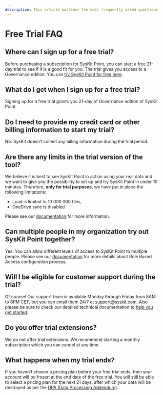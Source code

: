 ```yaml
---
description: This article outlines the most frequently asked questions about the SysKit Point free trial.
---
```


# Free Trial FAQ

## Where can I sign up for a free trial?

Before purchasing a subscription for SysKit Point, you can start a free 21-day trial to see if it is a good fit for you. The trial gives you access to a Governance edition. You can [try SysKit Point for free here](https://subscriptions.syskit.com/).

## What do I get when I sign up for a free trial?

Signing up for a free trial grants you 21-day of Governance edition of SysKit Point.

## Do I need to provide my credit card or other billing information to start my trial?

No. SysKit doesn’t collect any billing information during the trial period.

## Are there any limits in the trial version of the tool?

We believe it is best to see SysKit Point in action using your real data and we want to give you the possibility to set up and try SysKit Point in under 10 minutes.
Therefore, **only for trial purposes**, we have put in place the following limitations:
 * Load is limited to 10 000 000 files, ​
 * OneDrive sync is disabled​

Please see our [documentation](../set-up-point-cloud/free-trial-limits.md) for more information.

## Can multiple people in my organization try out SysKit Point together? 

Yes. You can allow different levels of access to SysKit Point to multiple people. Please see our [documentation](../configuration/enable-role-based-access.md) for more details about Role Based Access configuration process.

## Will I be eligible for customer support during the trial?

Of course! Our support team is available Monday through Friday from 8AM to 8PM CET, but you can email them 24/7 at support@syskit.com. Also please be sure to check our detailed technical documentation to [help you get started](../get-to-know-syskit-point/point-starter-kit.md).

## Do you offer trial extensions? 

We do not offer trial extensions. We recommend starting a monthly subscription which you can cancel at any time.

## What happens when my trial ends? 

If you haven’t chosen a pricing plan before your free trial ends, then your account will be frozen at the end date of the free trial. You will still be able to select a pricing plan for the next 21 days, after which your data will be destroyed as per the [DPA (Data Processing Addendum)](https://www.syskit.com/data-processing-addendum/).

